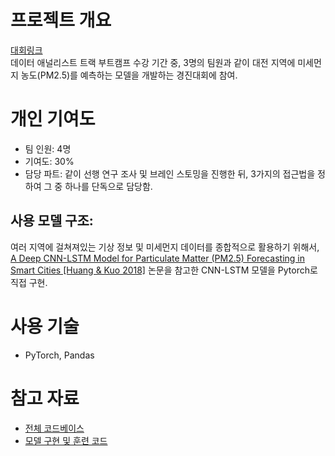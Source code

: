 
# 프로젝트 개요
[대회링크](https://aifactory.space/task/2317/overview)<br>
데이터 애널리스트 트랙 부트캠프 수강 기간 중, 3명의 팀원과 같이 대전 지역에 미세먼지 농도(PM2.5)를 예측하는 모델을 개발하는 경진대회에 참여.

# 개인 기여도
- 팀 인원: 4명
- 기여도: 30%
- 담당 파트: 같이 선행 연구 조사 및 브레인 스토밍을 진행한 뒤, 3가지의 접근법을 정하여 그 중 하나를 단독으로 담당함. 

## 사용 모델 구조:
여러 지역에 걸쳐져있는 기상 정보 및 미세먼지 데이터를 종합적으로 활용하기 위해서, [A Deep CNN-LSTM Model for Particulate Matter (PM2.5) Forecasting in Smart Cities [Huang & Kuo 2018]](https://www.mdpi.com/1424-8220/18/7/2220) 논문을 참고한 CNN-LSTM 모델을 Pytorch로 직접 구현. 

# 사용 기술
- PyTorch, Pandas

# 참고 자료
- [전체 코드베이스](https://github.com/jsh318900/ai_spark_challenge)
- [모델 구현 및 훈련 코드](https://nbviewer.org/gist/jsh318900/9438c231bd8915e294a72165094807ee)

